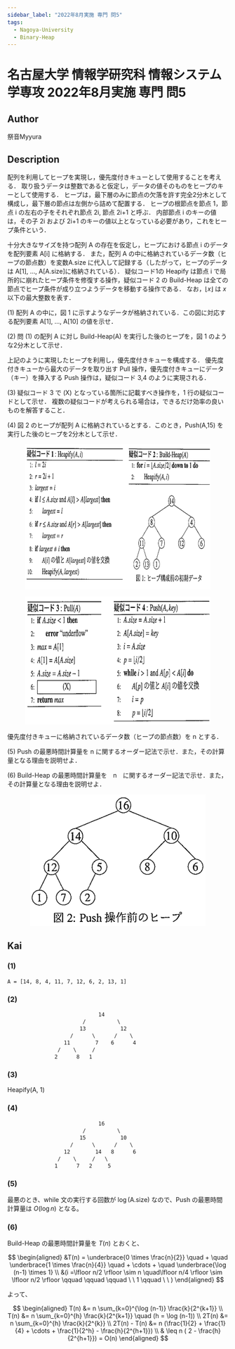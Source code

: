 ```yaml
---
sidebar_label: "2022年8月実施 専門 問5"
tags:
  - Nagoya-University
  - Binary-Heap
---
```

# 名古屋大学 情報学研究科 情報システム学専攻 2022年8月実施 専門 問5

## **Author**
祭音Myyura

## **Description**
配列を利用してヒープを実現し，優先度付きキューとして使用することを考える．
取り扱うデータは整数であると仮定し，データの値そのものをヒープのキーとして使用する．
ヒープは，最下層のみに節点の欠落を許す完全2分木として構成し，最下層の節点は左側から詰めて配置する．
ヒープの根節点を節点 1，節点 i の左右の子をそれぞれ節点 2i, 節点 2i+1 と呼ぶ．
内部節点 i のキーの値は，その子 2i および 2i+1 のキーの値以上となっている必要があり，これをヒープ条件という．

十分大きなサイズを持つ配列 A の存在を仮定し，ヒープにおける節点 i のデータを配列要素 A\[i\] に格納する．
また，配列 A の中に格納されているデータ数（ヒープの節点数）を変数A.size に代入して記録する（したがって，ヒープのデータは A\[1\], ..., A\[A.size\]に格納されている）．
疑似コード1の Heapify は節点 i で局所的に崩れたヒープ条件を修復する操作，疑似コード 2 の Build-Heap は全ての節点でヒープ条件が成り立つようデータを移動する操作である．
なお，$\lfloor x \rfloor$ は $x$ 以下の最大整数を表す．

(1) 配列 A の中に，図 1 に示すようなデータが格納されている．この図に対応する配列要素 A\[1\], ..., A\[10\] の値を示せ．

(2) 問 (1) の配列 A に対し Build-Heap(A) を実行した後のヒープを，図 1 のような2分木として示せ．

上記のように実現したヒープを利用し，優先度付きキューを構成する．
優先度付きキューから最大のデータを取り出す Pull 操作，優先度付きキューにデータ（キー）を挿入する Push 操作は，疑似コード 3,4 のように実現される．

(3) 疑似コード 3 で (X) となっている箇所に記載すべき操作を，1 行の疑似コードとして示せ．
複数の疑似コードが考えられる場合は，できるだけ効率の良いものを解答すること．

(4) 図 2 のヒープが配列 A に格納されているとする．このとき，Push(A,15) を実行した後のヒープを2分木として示せ．

<figure style="text-align:center;">
  <img src="https://raw.githubusercontent.com/Myyura/the_kai_project_assets/main/kakomonn/nagoya_university/informatics/is_202208_senmon_5_p1.png" width="700" height="330" alt=""/>
</figure>

<figure style="text-align:center;">
  <img src="https://raw.githubusercontent.com/Myyura/the_kai_project_assets/main/kakomonn/nagoya_university/informatics/is_202208_senmon_5_p2.png" width="700" height="290" alt=""/>
</figure>

優先度付きキューに格納されているデータ数（ヒープの節点数）を n とする．

(5) Push の最悪時間計算量を n に関するオーダー記法で示せ．また，その計算量となる理由を説明せよ．

(6) Build-Heap の最悪時間計算量を　n　に関するオーダー記法で示せ．また，その計算量となる理由を説明せよ．

<figure style="text-align:center;">
  <img src="https://raw.githubusercontent.com/Myyura/the_kai_project_assets/main/kakomonn/nagoya_university/informatics/is_202208_senmon_5_p3.png" width="400" height="300" alt=""/>
</figure>

## **Kai**
### (1)

```text
A = [14, 8, 4, 11, 7, 12, 6, 2, 13, 1]
```

### (2)

```text
                             14
                        /          \
                       13           12
                    /      \      /    \
                  11        7    6      4
                /    \     /
               2      8   1
```

### (3)
Heapify(A, 1)

### (4)

```text
                             16
                        /          \
                       15           10
                    /      \      /    \
                  12        14   8      6
                /    \     /   \
               1      7   2     5
```

### (5)
最悪のとき、while 文の実行する回数が $\log (\text{A.size})$ なので、Push の最悪時間計算量は $O(\log n)$ となる。

### (6)
Build-Heap の最悪時間計算量を $T(n)$ とおくと、

$$
\begin{aligned}
&T(n) = \underbrace{0 \times \frac{n}{2}} \quad + \quad \underbrace{1 \times \frac{n}{4}} \quad + \cdots + \quad \underbrace{\log (n-1) \times 1} \\
&(i =\lfloor n/2 \rfloor \sim n \quad\lfloor n/4 \rfloor \sim \lfloor n/2 \rfloor \qquad \qquad \qquad \  \ 1 \qquad \ \ )
\end{aligned}
$$

よって、

$$
\begin{aligned}
T(n) &= n \sum_{k=0}^{\log (n-1)} \frac{k}{2^{k+1}} \\
T(n) &= n \sum_{k=0}^{h} \frac{k}{2^{k+1}} \quad (h = \log (n-1)) \\
2T(n) &= n \sum_{k=0}^{h} \frac{k}{2^{k}} \\
2T(n) - T(n) &= n (\frac{1}{2} + \frac{1}{4} + \cdots + \frac{1}{2^h} - \frac{h}{2^{h+1}}) \\
& \leq n ( 2 - \frac{h}{2^{h+1}}) = O(n)
\end{aligned}
$$